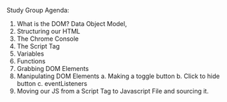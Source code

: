 Study Group Agenda:
1. What is the DOM?
    Data Object Model, 
2. Structuring our HTML
3. The Chrome Console
4. The Script Tag
5. Variables
6. Functions
7. Grabbing DOM Elements
8. Manipulating DOM Elements
  a. Making a toggle button
  b. Click to hide button
  c. eventListeners
9. Moving our JS from a Script Tag to Javascript File and sourcing it.